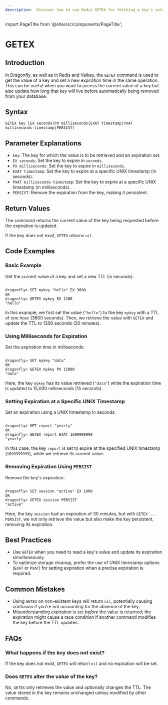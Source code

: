 ```yaml
---
description:  Discover how to use Redis GETEX for fetching a key's value and setting its expiration.
---
```


import PageTitle from '@site/src/components/PageTitle';

# GETEX

<PageTitle title="Redis GETEX Command (Documentation) | Dragonfly" />

## Introduction

In Dragonfly, as well as in Redis and Valkey, the `GETEX` command is used to get the value of a key and set a new expiration time in the same operation.
This can be useful when you want to access the current value of a key but also update how long that key will live before automatically being removed from your database.

## Syntax

```shell
GETEX key [EX seconds|PX milliseconds|EXAT timestamp|PXAT milliseconds-timestamp|PERSIST]
```

## Parameter Explanations

- `key`: The key for which the value is to be retrieved and an expiration set.
- `EX seconds`: Set the key to expire in `seconds`.
- `PX milliseconds`: Set the key to expire in `milliseconds`.
- `EXAT timestamp`: Set the key to expire at a specific UNIX timestamp (in seconds).
- `PXAT milliseconds-timestamp`: Set the key to expire at a specific UNIX timestamp (in milliseconds).
- `PERSIST`: Remove the expiration from the key, making it persistent.

## Return Values

The command returns the current value of the key being requested before the expiration is updated.

If the key does not exist, `GETEX` returns `nil`.

## Code Examples

### Basic Example

Get the current value of a key and set a new TTL (in seconds):

```shell

dragonfly> SET mykey "hello" EX 3600
OK
dragonfly> GETEX mykey EX 1200
"hello"
```

In this example, we first set the value (`"hello"`) to the key `mykey` with a TTL of one hour (3600 seconds).
Then, we retrieve the value with `GETEX` and update the TTL to 1200 seconds (20 minutes).

### Using Milliseconds for Expiration

Set the expiration time in milliseconds:

```shell

dragonfly> SET mykey "data"
OK
dragonfly> GETEX mykey PX 15000
"data"
```

Here, the key `mykey` has its value retrieved (`"data"`) while the expiration time is updated to 15,000 milliseconds (15 seconds).

### Setting Expiration at a Specific UNIX Timestamp

Set an expiration using a UNIX timestamp in seconds:

```shell

dragonfly> SET report "yearly"
OK
dragonfly> GETEX report EXAT 1699999999
"yearly"
```

In this case, the key `report` is set to expire at the specified UNIX timestamp (`1699999999`), while we retrieve its current value.

### Removing Expiration Using `PERSIST`

Remove the key's expiration:

```shell

dragonfly> SET session "active" EX 1800
OK
dragonfly> GETEX session PERSIST
"active"
```

Here, the key `session` had an expiration of 30 minutes, but with `GETEX ... PERSIST`, we not only retrieve the value but also make the key persistent, removing its expiration.

## Best Practices

- Use `GETEX` when you need to read a key's value and update its expiration simultaneously.
- To optimize storage cleanup, prefer the use of UNIX timestamp options (`EXAT` or `PXAT`) for setting expiration when a precise expiration is required.
  
## Common Mistakes

- Using `GETEX` on non-existent keys will return `nil`, potentially causing confusion if you're not accounting for the absence of the key.
- Misunderstanding expiration is set *before* the value is returned; the expiration might cause a race condition if another command modifies the key before the TTL updates.

## FAQs

### What happens if the key does not exist?

If the key does not exist, `GETEX` will return `nil` and no expiration will be set.

### Does `GETEX` alter the value of the key?

No, `GETEX` only retrieves the value and optionally changes the TTL.
The value stored in the key remains unchanged unless modified by other commands.